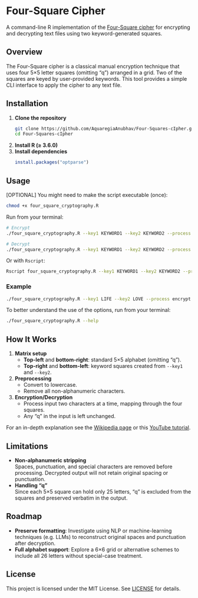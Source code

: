 # Four-Square Cipher

A command-line R implementation of the [Four-Square cipher](https://en.wikipedia.org/wiki/Four-square_cipher) for encrypting and decrypting text files using two keyword-generated squares.

## Overview

The Four-Square cipher is a classical manual encryption technique that uses four 5×5 letter squares (omitting “q”) arranged in a grid. Two of the squares are keyed by user-provided keywords. This tool provides a simple CLI interface to apply the cipher to any text file.

## Installation

1. **Clone the repository**  
   ```bash
   git clone https://github.com/AquaregiaAnubhav/Four-Squares-cIpher.git
   cd Four-Squares-cIpher
   ```
2. **Install R (≥ 3.6.0)**  
3. **Install dependencies**  
   ```r
   install.packages("optparse")
   ```

## Usage

[OPTIONAL] You might need to make the script executable (once):

```bash
chmod +x four_square_cryptography.R
```

Run from your terminal:

```bash
# Encrypt
./four_square_cryptography.R --key1 KEYWORD1 --key2 KEYWORD2 --process encrypt --input  path/to/input.txt --output path/to/output.txt

# Decrypt
./four_square_cryptography.R --key1 KEYWORD1 --key2 KEYWORD2 --process decrypt --input  path/to/encrypted.txt --output path/to/decrypted.txt
```

Or with `Rscript`:

```bash
Rscript four_square_cryptography.R --key1 KEYWORD1 --key2 KEYWORD2 --process encrypt --input  input.txt --output encrypted.txt
```

### Example

```bash
./four_square_cryptography.R --key1 LIFE --key2 LOVE --process encrypt --input  input.txt --output output.txt
```
To better understand the use of the options, run from your terminal:

```bash
./four_square_cryptography.R --help
```

## How It Works

1. **Matrix setup**  
   - **Top-left** and **bottom-right**: standard 5×5 alphabet (omitting “q”).  
   - **Top-right** and **bottom-left**: keyword squares created from `--key1` and `--key2`.  
2. **Preprocessing**  
   - Convert to lowercase.  
   - Remove all non-alphanumeric characters.  
3. **Encryption/Decryption**  
   - Process input two characters at a time, mapping through the four squares.  
   - Any “q” in the input is left unchanged.  

For an in-depth explanation see the [Wikipedia page](https://en.wikipedia.org/wiki/Four-square_cipher) or this [YouTube tutorial](https://www.youtube.com/watch?v=HwiQ7-rL2w0).

## Limitations

- **Non-alphanumeric stripping**  
  Spaces, punctuation, and special characters are removed before processing. Decrypted output will not retain original spacing or punctuation.  
- **Handling “q”**  
  Since each 5×5 square can hold only 25 letters, “q” is excluded from the squares and preserved verbatim in the output.

## Roadmap

- **Preserve formatting**: Investigate using NLP or machine-learning techniques (e.g. LLMs) to reconstruct original spaces and punctuation after decryption.  
- **Full alphabet support**: Explore a 6×6 grid or alternative schemes to include all 26 letters without special-case treatment.

## License

This project is licensed under the MIT License. See [LICENSE](LICENSE) for details.
